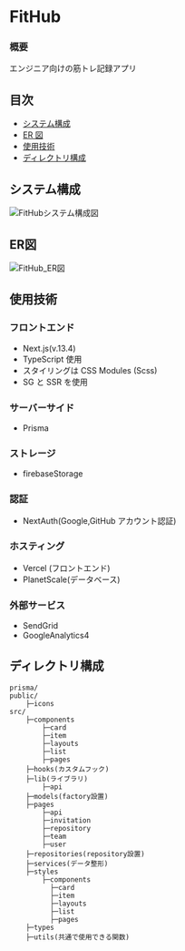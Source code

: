 # FitHub

### 概要

エンジニア向けの筋トレ記録アプリ

## 目次

- [システム構成](#use-tech-1)
- [ER 図](#use-tech-2)
- [使用技術](#use-tech-3)
- [ディレクトリ構成](#use-tech-4)

<h2 id="use-tech-1">システム構成</h2>

![FitHubシステム構成図](https://github.com/motokikonnno/fithub/assets/80935829/3ebed1df-703b-48fa-a96e-626bfe538e23)

<h2 id="use-tech-2">ER図</h2>

![FitHub_ER図](https://github.com/motokikonnno/fithub/assets/80935829/2af5048b-725f-4021-9799-7dc242e01cb4)

<h2 id="use-tech-3">使用技術</h2>

### フロントエンド

- Next.js(v.13.4)
- TypeScript 使用
- スタイリングは CSS Modules (Scss)
- SG と SSR を使用

### サーバーサイド

- Prisma

### ストレージ

- firebaseStorage

### 認証

- NextAuth(Google,GitHub アカウント認証)

### ホスティング

- Vercel (フロントエンド)
- PlanetScale(データベース)

### 外部サービス

- SendGrid
- GoogleAnalytics4

<h2 id="use-tech-4">ディレクトリ構成</h2>

```
prisma/
public/
    ├─icons
src/
    ├─components
        ├─card
        ├─item
        ├─layouts
        ├─list
        ├─pages
    ├─hooks(カスタムフック)
    ├─lib(ライブラリ)
        ├─api
    ├─models(factory設置)
    ├─pages
        ├─api
        ├─invitation
        ├─repository
        ├─team
        ├─user
    ├─repositories(repository設置)
    ├─services(データ整形)
    ├─styles
        ├─components
          ├─card
          ├─item
          ├─layouts
          ├─list
          ├─pages
    ├─types
    ├─utils(共通で使用できる関数)
```

